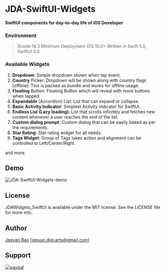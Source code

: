 # JDA-SwiftUI-Widgets #
**SwiftUI components for day-to-day life of iOS Developer**

### Environment
> Xcode 14.3
> Minimum Deployment iOS 15.0+
> Written in Swift 5.0, SwiftUI 3.0 

### Available Widgets ###
1. **Dropdown**: Simple dropdown shown when tap event.
2. **Country** Picker: Dropdown will be shown along with country flags (offline). This is packed as bundle and works for offline usage.
3. **Floating** Button: Floating Button which will reveal with more buttons when tapped.
4. **Expandable** (Accordion) List: List that can expand or collapse.
5. **Basic Activity Indicator**: Simplest Activity indicator for SwiftUI.
6. **Endless List (Lazy loading)**: List that scrolls infinitely and fetches new content whenever a user reaches the end of the list.
7. **Custom dialog prompt**: Custom dialog that can be easily baked as per the requirements.
8. **Star Rating**: Star rating widget for all needs.
9. **Tags Widget**: Group of Tags takes action and alignment can be controlled to Left/Center/Right.

and more.

## Demo ##
![JDA-SwiftUI-Widgets-demo](https://github.com/byJeevan/JDA-SwiftUI-Widgets/assets/7850655/3932dbec-c983-4447-a8f5-73169ad9f325)

## License ##
JDAWidgets_SwiftUI is available under the MIT license. See the LICENSE file for more info.

## Author ##
[Jeevan Rao](https://byjeevan.blogspot.com/)
[jeevan.digi.arts@gmail.com]

## Support ##
[![paypal](https://www.paypalobjects.com/en_US/i/btn/btn_donateCC_LG.gif)](https://www.paypal.com/paypalme/Jeevan8082/10)

